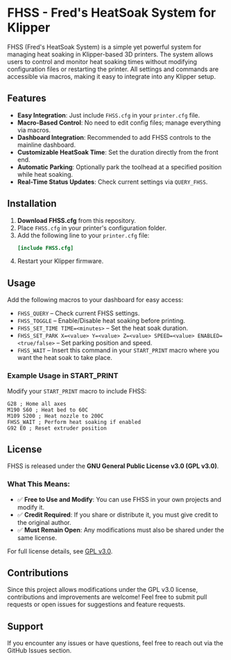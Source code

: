 # FHSS - Fred's HeatSoak System for Klipper

FHSS (Fred's HeatSoak System) is a simple yet powerful system for managing heat soaking in Klipper-based 3D printers. The system allows users to control and monitor heat soaking times without modifying configuration files or restarting the printer. All settings and commands are accessible via macros, making it easy to integrate into any Klipper setup.

## Features
- **Easy Integration**: Just include `FHSS.cfg` in your `printer.cfg` file.
- **Macro-Based Control**: No need to edit config files; manage everything via macros.
- **Dashboard Integration**: Recommended to add FHSS controls to the mainline dashboard.
- **Customizable HeatSoak Time**: Set the duration directly from the front end.
- **Automatic Parking**: Optionally park the toolhead at a specified position while heat soaking.
- **Real-Time Status Updates**: Check current settings via `QUERY_FHSS`.

## Installation
1. **Download FHSS.cfg** from this repository.
2. Place `FHSS.cfg` in your printer's configuration folder.
3. Add the following line to your `printer.cfg` file:
   ```ini
   [include FHSS.cfg]
   ```
4. Restart your Klipper firmware.

## Usage
Add the following macros to your dashboard for easy access:
- `FHSS_QUERY` – Check current FHSS settings.
- `FHSS_TOGGLE` – Enable/Disable heat soaking before printing.
- `FHSS_SET_TIME TIME=<minutes>` – Set the heat soak duration.
- `FHSS_SET_PARK X=<value> Y=<value> Z=<value> SPEED=<value> ENABLED=<true/false>` – Set parking position and speed.
- `FHSS_WAIT` – Insert this command in your `START_PRINT` macro where you want the heat soak to take place.

### Example Usage in START_PRINT
Modify your `START_PRINT` macro to include FHSS:
```gcode
G28 ; Home all axes
M190 S60 ; Heat bed to 60C
M109 S200 ; Heat nozzle to 200C
FHSS_WAIT ; Perform heat soaking if enabled
G92 E0 ; Reset extruder position
```

## License
FHSS is released under the **GNU General Public License v3.0 (GPL v3.0)**.

### What This Means:
- ✅ **Free to Use and Modify**: You can use FHSS in your own projects and modify it.
- ✅ **Credit Required**: If you share or distribute it, you must give credit to the original author.
- ✅ **Must Remain Open**: Any modifications must also be shared under the same license.

For full license details, see [GPL v3.0](https://www.gnu.org/licenses/gpl-3.0.html).

## Contributions
Since this project allows modifications under the GPL v3.0 license, contributions and improvements are welcome! Feel free to submit pull requests or open issues for suggestions and feature requests.

## Support
If you encounter any issues or have questions, feel free to reach out via the GitHub Issues section.
